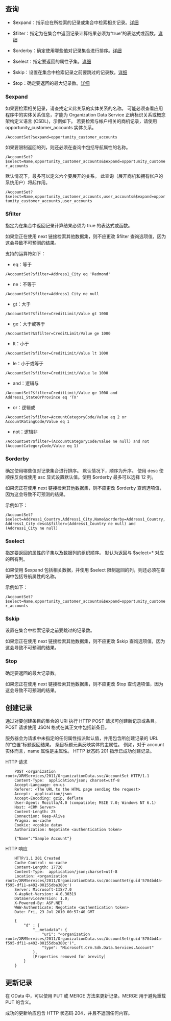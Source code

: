## 查询

- $expand：指示应在所检索的记录或集合中检索相关记录。[详细](#expand)

- $filter：指定为在集合中返回记录计算结果必须为“true”的表达式或函数。[详细](#filter)

- $orderby：确定使用哪些值对记录集合进行排序。[详细](#orderby)

- $select：指定要返回的属性子集。[详细](#select)

- $skip：设置在集合中检索记录之前要跳过的记录数。[详细](#skip)

- $top：确定要返回的最大记录数。[详细](#top)

<span id="expand"></span>
### $expand
如果要检索相关记录，请查找定义此关系的实体关系的名称。 可能必须查看应用程序中的实体关系信息，才能为 Organization Data Service 正确标识关系或概念架构定义语言 (CSDL)，示例如下。 
若要检索与帐户相关的商机记录，请使用 opportunity_customer_accounts 实体关系。

``` /AccountSet?$expand=opportunity_customer_accounts ```

如果要限制返回的列，则还必须在查询中包括导航属性的名称。

``` /AccountSet?$select=Name,opportunity_customer_accounts&$expand=opportunity_customer_accounts ```

默认情况下，最多可以定义六个要展开的关系。 此查询（展开商机和拥有帐户的系统用户）将起作用。

``` /AccountSet?$select=Name,opportunity_customer_accounts,user_accounts&$expand=opportunity_customer_accounts,user_accounts ```

<span id="filter"></span>
### $filter
指定为在集合中返回记录计算结果必须为 true 的表达式或函数。

如果您正在使用 next 链接检索其他数据集，则不应更改 $filter 查询选项值，因为这会导致不可预测的结果。

支持的运算符如下：

 - eq：等于

 ``` /AccountSet?$filter=Address1_City eq 'Redmond' ```

 - ne：不等于

 ``` /AccountSet?$filter=Address1_City ne null ```

 - gt：大于

 ``` /AccountSet?$filter=CreditLimit/Value gt 1000 ```

 - ge：大于或等于

 ``` /AccountSet?&$filter=CreditLimit/Value ge 1000 ``` 

 - lt：小于

 ``` /AccountSet?$filter=CreditLimit/Value lt 1000 ``` 

 - le：小于或等于

 ``` /AccountSet?$filter=CreditLimit/Value le 1000 ``` 

 - and：逻辑与

 ``` /AccountSet?$filter=CreditLimit/Value ge 1000 and Address1_StateOrProvince eq 'TX' ``` 

 - or：逻辑或
 
 ``` /AccountSet?$filter=AccountCategoryCode/Value eq 2 or AccountRatingCode/Value eq 1 ``` 
 
 - not：逻辑非
 
 ``` /AccountSet?$filter=(AccountCategoryCode/Value ne null) and not (AccountCategoryCode/Value eq 1) ```
 


<span id="orderby"></span>
### $orderby
确定使用哪些值对记录集合进行排序。 默认情况下，顺序为升序。 使用 desc 使顺序反向或使用 asc 显式设置默认值。使用 $orderby 最多可以选择 12 列。

如果您正在使用 next 链接检索其他数据集，则不应更改 $orderby 查询选项值，因为这会导致不可预测的结果。

示例如下：

``` /AccountSet?$select=Address1_Country,Address1_City,Name&$orderby=Address1_Country,Address1_City desc&$filter=(Address1_Country ne null) and (Address1_City ne null) ```

<span id="select"></span>
### $select
指定要返回的属性的子集以及数据列的组织顺序。 默认为返回与 $select=* 对应的所有列。

如果使用 $expand 包括相关数据，并使用 $select 限制返回的列，则还必须在查询中包括导航属性的名称。

示例如下：

``` /AccountSet?$select=Name,opportunity_customer_accounts&$expand=opportunity_customer_accounts ```

<span id="skip"></span>
### $skip
设置在集合中检索记录之前要跳过的记录数。

如果您正在使用 next 链接检索其他数据集，则不应更改 $skip 查询选项值，因为这会导致不可预测的结果。

<span id="top"></span>
### $top
确定要返回的最大记录数。

如果您正在使用 next 链接检索其他数据集，则不应更改 $top 查询选项值，因为这会导致不可预测的结果。

## 创建记录

通过对要创建条目的集合的 URI 执行 HTTP POST 请求可创建新记录或条目。 POST 请求使用 JSON 格式在其正文中包括新条目。

服务器会为请求中未指定的任何属性指派默认值，并用包含所创建记录的 URL 的“位置”标题返回结果。 条目标题元素反映实体的主属性。 例如，对于 account 实体而言，name 属性是主属性。 HTTP 状态码 201 指示已成功创建记录。


HTTP 请求

```
    POST <organization root>/XRMServices/2011/OrganizationData.svc/AccountSet HTTP/1.1
    Content-Type:  application/json; charset=utf-8
    Accept-Language: en-us
    Referer: <The URL to the HTML page sending the request>
    Accept:  application/json
    Accept-Encoding: gzip, deflate
    User-Agent: Mozilla/4.0 (compatible; MSIE 7.0; Windows NT 6.1)
    Host: <CRM Server>
    Content-Length: 25
    Connection: Keep-Alive
    Pragma: no-cache
    Cookie: <cookie data>
    Authorization: Negotiate <authentication token>

    {"Name":"Sample Account"}
```

HTTP 响应

```
    HTTP/1.1 201 Created
    Cache-Control: no-cache
    Content-Length: 17720
    Content-Type:  application/json;charset=utf-8
    Location: <organization root>/XRMServices/2011/OrganizationData.svc/AccountSet(guid'5784bd4a-f595-df11-a492-00155dba380c')
    Server: Microsoft-IIS/7.0
    X-AspNet-Version: 4.0.30319
    DataServiceVersion: 1.0;
    X-Powered-By: ASP.NET
    WWW-Authenticate: Negotiate <authentication token>
    Date: Fri, 23 Jul 2010 00:57:40 GMT

    {
        "d" : {
            "__metadata": {
                "uri": "<organization root>/XRMServices/2011/OrganizationData.svc/AccountSet(guid'5784bd4a-f595-df11-a492-00155dba380c')", 
                "type": "Microsoft.Crm.Sdk.Data.Services.Account"
            },
            [Properties removed for brevity]
        }
    }
```

## 更新记录

在 OData 中，可以使用 PUT 或 MERGE 方法来更新记录。MERGE 用于避免重载 PUT 的含义。

成功的更新响应包含 HTTP 状态码 204，并且不返回任何内容。

